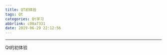 ```yaml
---
title: QT初体验
tags: Qt
categories: Qt学习
abbrlink: c08a7331
date: 2019-06-29 22:12:56
---
```

---
Qt的初体验
<!--more-->
